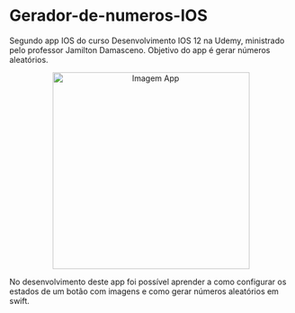 # Gerador-de-numeros-IOS
Segundo app IOS do curso Desenvolvimento IOS 12 na Udemy, ministrado pelo professor Jamilton Damasceno. Objetivo do app é gerar números aleatórios.

<p align="center">
  <img src="https://github.com/Gilbert097/Gerador-de-numeros/blob/main/imagem-app.png?raw=true" width="350" title="Imagem App">
</p>

No desenvolvimento deste app foi possível aprender a como configurar os estados de um botão com imagens e como gerar números aleatórios em swift.
